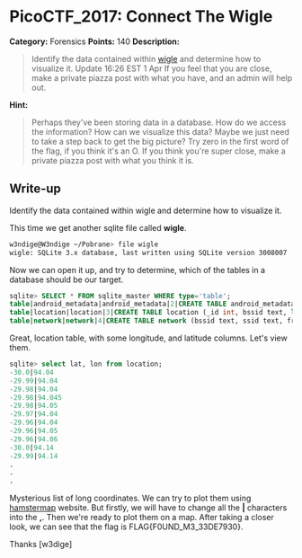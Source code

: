 # PicoCTF_2017: Connect The Wigle

**Category:** Forensics
**Points:** 140
**Description:**

>Identify the data contained within [wigle](wigle) and determine how to visualize it. Update 16:26 EST 1 Apr If you feel that you are close, make a private piazza post with what you have, and an admin will help out.

**Hint:**

>Perhaps they've been storing data in a database. How do we access the information?
How can we visualize this data? Maybe we just need to take a step back to get the big picture?
Try zero in the first word of the flag, if you think it's an O.
If you think you're super close, make a private piazza post with what you think it is.

## Write-up

Identify the data contained within wigle and determine how to visualize it.

This time we get another sqlite file called  **wigle**.

```bash
w3ndige@W3ndige ~/Pobrane> file wigle
wigle: SQLite 3.x database, last written using SQLite version 3008007
```

Now we can open it up, and try to determine, which of the tables in a database should be our target.

```sql
sqlite> SELECT * FROM sqlite_master WHERE type='table';
table|android_metadata|android_metadata|2|CREATE TABLE android_metadata (locale text)
table|location|location|3|CREATE TABLE location (_id int, bssid text, level int, lat double, lon double, altitude double, accuracy float, time long)
table|network|network|4|CREATE TABLE network (bssid text, ssid text, frequency int, capabilities text, lasttime long, lastlat double, lastlon double, type text)
```

Great, location table, with some longitude, and latitude columns. Let's view them.

```sql
sqlite> select lat, lon from location;
-30.0|94.04
-29.99|94.04
-29.98|94.04
-29.98|94.045
-29.98|94.05
-29.97|94.04
-29.96|94.04
-29.96|94.05
-29.96|94.06
-30.0|94.14
-29.99|94.14
.
.
.
```

Mysterious list of long coordinates. We can try to plot them using  [hamstermap](http://www.hamstermap.com/quickmap.php)  website. But firstly, we will have to change all the  **|**  characters into the  **,**. Then we're ready to plot them on a map.
After taking a closer look, we can see that the flag is FLAG{F0UND_M3_33DE7930}.

Thanks [w3dige]
<!--stackedit_data:
eyJoaXN0b3J5IjpbMTI3Njg1OTU2MF19
-->